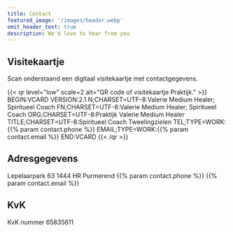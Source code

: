 ```yaml
---
title: Contact
featured_image: '/images/header.webp'
omit_header_text: true
description: We'd love to hear from you
---
```


## Visitekaartje

Scan onderstaand een digitaal visitekaartje met contactgegevens.

{{< qr level="low" scale=2 alt="QR code of visitekaartje Praktijk." >}}
BEGIN:VCARD
VERSION:2.1
N;CHARSET=UTF-8:Valerie Medium Healer; Spiritueel Coach
FN;CHARSET=UTF-8:Valerie Medium Healer; Spiritueel Coach
ORG;CHARSET=UTF-8:Praktijk Valerie Medium Healer
TITLE;CHARSET=UTF-8:Spiritueel Coach Tweelingzielen
TEL;TYPE=WORK:{{% param contact.phone %}}
EMAIL;TYPE=WORK:{{% param contact.email %}}
END:VCARD
{{< /qr >}}

## Adresgegevens

Lepelaarpark 63
1444 HR Purmerend
{{% param contact.phone %}}
{{% param contact.email %}}

## KvK
KvK nummer 65835611
